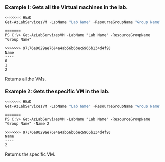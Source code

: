 ### Example 1: Gets all the Virtual machines in the lab.
```powershell
<<<<<<< HEAD
Get-AzLabServicesVM -LabName "Lab Name" -ResourceGroupName "Group Name"
```

```output
=======
PS C:\> Get-AzLabServicesVM -LabName "Lab Name" -ResourceGroupName "Group Name"

>>>>>>> 97176e9029ae7684a4ab56b6bec6966b134d4f91
Name
----
0
1
2
```

Returns all the VMs.

### Example 2: Gets the specific VM in the lab.
```powershell
<<<<<<< HEAD
Get-AzLabServicesVM -LabName "Lab Name" -ResourceGroupName "Group Name" -Name 2
```

```output
=======
PS C:\> Get-AzLabServicesVM -LabName "Lab Name" -ResourceGroupName "Group Name" -Name 2

>>>>>>> 97176e9029ae7684a4ab56b6bec6966b134d4f91
Name
----
2
```

Returns the specific VM.

